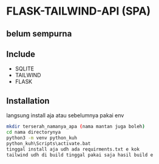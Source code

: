 # FLASK-TAILWIND-API (SPA)

## belum sempurna

## Include

- SQLITE
- TAILWIND
- FLASK

## Installation

langsung install aja atau sebelumnya pakai env

```sh
mkdir terserah_namanya_apa (nama mantan juga boleh)
cd nama directorynya
python3 -m venv python_kuh
python_kuh\Scripts\activate.bat
tinggal install aja udh ada requirments.txt e kok
tailwind udh di build tinggal pakai saja hasil build e
```
